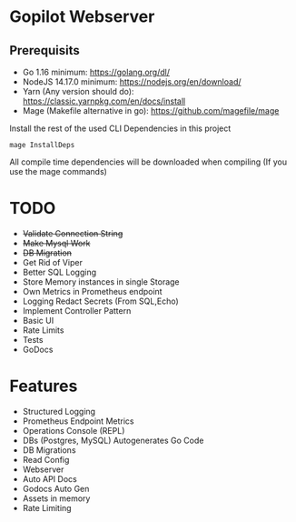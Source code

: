 # Gopilot Webserver
## Prerequisits
- Go 1.16 minimum: https://golang.org/dl/
- NodeJS 14.17.0 minimum: https://nodejs.org/en/download/
- Yarn (Any version should do):  https://classic.yarnpkg.com/en/docs/install
- Mage (Makefile alternative in go): https://github.com/magefile/mage


Install the rest of the used CLI Dependencies in this project
```
mage InstallDeps
```

All compile time dependencies will be downloaded when compiling (If you use the mage commands)


# TODO
- ~~Validate Connection String~~
- ~~Make Mysql Work~~
- ~~DB Migration~~
- Get Rid of Viper
- Better SQL Logging
- Store Memory instances in single Storage 
- Own Metrics in Prometheus endpoint
- Logging Redact Secrets (From SQL,Echo)
- Implement Controller Pattern
- Basic UI
- Rate Limits
- Tests
- GoDocs


# Features
- Structured Logging
- Prometheus Endpoint Metrics
- Operations Console (REPL)
- DBs (Postgres, MySQL) Autogenerates Go Code
- DB Migrations
- Read Config
- Webserver
- Auto API Docs
- Godocs Auto Gen
- Assets in memory
- Rate Limiting
